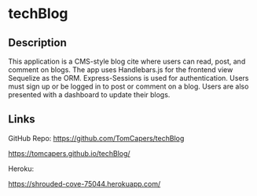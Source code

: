 # techBlog

## Description
This application is a CMS-style blog cite where users can read, post, and comment on blogs. The app uses Handlebars.js for the frontend view Sequelize as the ORM.  Express-Sessions is used for authentication.  Users must sign up or be logged in to post or comment on a blog. Users are also presented with a dashboard to update their blogs.

## Links
GitHub Repo: 
https://github.com/TomCapers/techBlog

https://tomcapers.github.io/techBlog/


Heroku:

https://shrouded-cove-75044.herokuapp.com/



